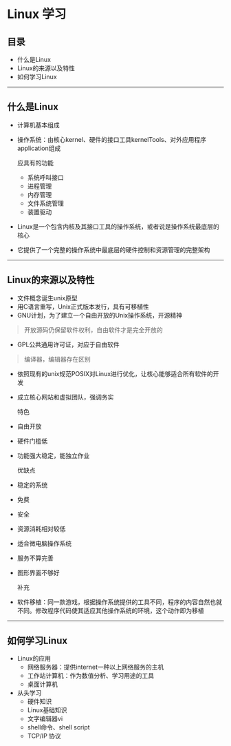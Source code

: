 # Linux 学习
## 目录
* 什么是Linux
* Linux的来源以及特性
* 如何学习Linux
---
## 什么是Linux
 * 计算机基本组成
 * 操作系统：由核心kernel、硬件的接口工具kernelTools、对外应用程序application组成

     应具有的功能
     * 系统呼叫接口
     * 进程管理
     * 内存管理
     * 文件系统管理
     * 装置驱动 
 * Linux是一个包含内核及其接口工具的操作系统，或者说是操作系统最底层的核心
 * 它提供了一个完整的操作系统中最底层的硬件控制和资源管理的完整架构
---
## Linux的来源以及特性
 * 文件概念诞生unix原型
 * 用C语言重写，Unix正式版本发行，具有可移植性
 * GNU计划，为了建立一个自由开放的Unix操作系统，开源精神
 > 开放源码仍保留软件权利，自由软件才是完全开放的
 * GPL公共通用许可证，对应于自由软件
 > 编译器，编辑器存在区别
 * 依照现有的unix规范POSIX对Linux进行优化，让核心能够适合所有软件的开发
 * 成立核心网站和虚拟团队，强调务实
   
   特色
 * 自由开放
 * 硬件门槛低
 * 功能强大稳定，能独立作业
   
   优缺点
 * 稳定的系统
 * 免费
 * 安全
 * 资源消耗相对较低
 * 适合微电脑操作系统
 * 服务不算完善
 * 图形界面不够好
   
   补充
 * 软件移植：同一款游戏，根据操作系统提供的工具不同，程序的内容自然也就不同。修改程序代码使其适应其他操作系统的环境，这个动作即为移植
---
## 如何学习Linux
 * Linux的应用
     * 网络服务器：提供internet一种以上网络服务的主机
     * 工作站计算机：作为数值分析、学习用途的工具
     * 桌面计算机
 * 从头学习
     * 硬件知识
     * Linux基础知识
     * 文字编辑器vi
     * shell命令、shell script
     * TCP/IP 协议
     